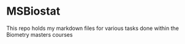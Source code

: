 # MSBiostat
This repo holds my markdown files for various tasks done within the Biometry masters courses
